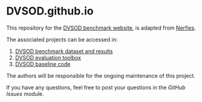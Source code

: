 # DVSOD.github.io

This repository for the [DVSOD benchmark website](https://dvsod.github.io/), is adapted from <a rel="license" href="https://github.com/nerfies/nerfies.github.io">Nerfies</a>.

The associated projects can be accessed in:

1.  [DVSOD benchmark dataset and results](https://github.com/DVSOD/DVSOD-DViSal)
2.  [DVSOD evaluation toolbox](https://github.com/DVSOD/DVSOD-Evaluation)
3.  [DVSOD baseline code](https://github.com/DVSOD/DVSOD-Baseline)

The authors will be responsible for the ongoing maintenance of this project.

If you have any questions, feel free to post your questions in the *GitHub Issues* module.
